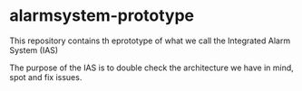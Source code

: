 # alarmsystem-prototype
This repository contains th eprototype of what we call the Integrated Alarm System (IAS)

The purpose of the IAS is to double check the architecture we have in mind, spot and fix issues.
